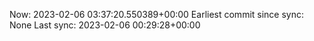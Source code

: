 Now: 2023-02-06 03:37:20.550389+00:00 Earliest commit since sync: None Last sync: 2023-02-06 00:29:28+00:00
